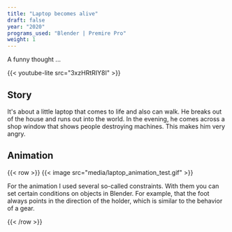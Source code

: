```yaml
---
title: "Laptop becomes alive"
draft: false
year: "2020"
programs_used: "Blender | Premire Pro"
weight: 1
---
```


A funny thought ...

{{< youtube-lite src="3xzHRtRIY8I" >}}

## Story

It's about a little laptop that comes to life and also can walk. He breaks out of the house and runs out into the world. In the evening, he comes across a shop window that shows people destroying machines. This makes him very angry.

## Animation

{{< row >}}
    {{< image src="media/laptop_animation_test.gif" >}}
    <p>For the animation I used several so-called constraints. With them you can set certain conditions on objects in Blender. For example, that the foot always points in the direction of the holder, which is similar to the behavior of a gear.</p>
{{< /row >}}